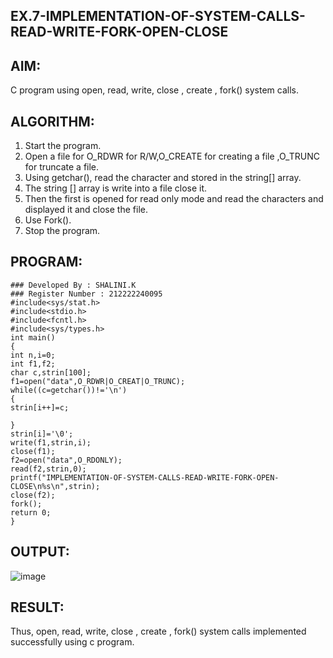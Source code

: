 ## EX.7-IMPLEMENTATION-OF-SYSTEM-CALLS-READ-WRITE-FORK-OPEN-CLOSE
## AIM:
C program using open, read, write, close , create , fork() system calls.
## ALGORITHM:
1. Start the program.
2. Open a file for O_RDWR for R/W,O_CREATE for creating a file ,O_TRUNC for truncate a file.
3. Using getchar(), read the character and stored in the string[] array.
4. The string [] array is write into a file close it.
5. Then the first is opened for read only mode and read the characters and displayed it and close the file.
6. Use Fork().
7. Stop the program.
   
## PROGRAM:
```
### Developed By : SHALINI.K
### Register Number : 212222240095
#include<sys/stat.h> 
#include<stdio.h> 
#include<fcntl.h> 
#include<sys/types.h> 
int main() 
{ 
int n,i=0; 
int f1,f2; 
char c,strin[100]; 
f1=open("data",O_RDWR|O_CREAT|O_TRUNC); 
while((c=getchar())!='\n') 
{ 
strin[i++]=c; 
 
} 
strin[i]='\0'; 
write(f1,strin,i); 
close(f1); 
f2=open("data",O_RDONLY); 
read(f2,strin,0); 
printf("IMPLEMENTATION-OF-SYSTEM-CALLS-READ-WRITE-FORK-OPEN-CLOSE\n%s\n",strin); 
close(f2); 
fork(); 
return 0; 
}
```
## OUTPUT:

![image](https://github.com/shalinikannan23/EX.7-IMPLEMENTATION-OF-SYSTEM-CALLS-READ-WRITE-FORK-OPEN-CLOSE/assets/118656529/c045a288-2e6a-422a-b1ee-8cfab35cc2fc)

## RESULT:
Thus, open, read, write, close , create , fork() system calls implemented successfully using c program.
